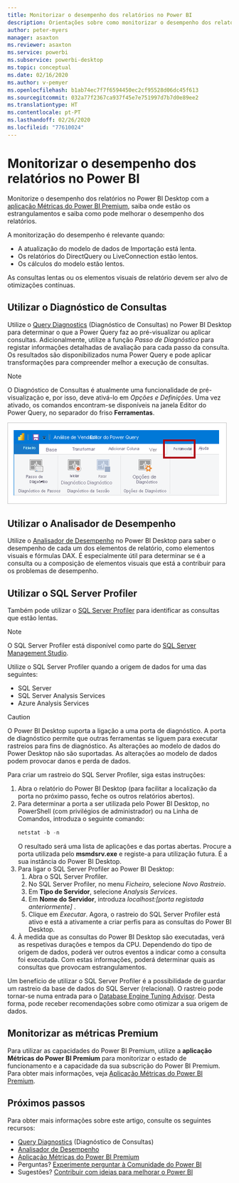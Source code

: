 ```yaml
---
title: Monitorizar o desempenho dos relatórios no Power BI
description: Orientações sobre como monitorizar o desempenho dos relatórios no Power BI.
author: peter-myers
manager: asaxton
ms.reviewer: asaxton
ms.service: powerbi
ms.subservice: powerbi-desktop
ms.topic: conceptual
ms.date: 02/16/2020
ms.author: v-pemyer
ms.openlocfilehash: b1ab74ec7f7f6594450ec2cf95528d06dc45f613
ms.sourcegitcommit: 032a77f2367ca937f45e7e751997d7b7d0e89ee2
ms.translationtype: HT
ms.contentlocale: pt-PT
ms.lasthandoff: 02/26/2020
ms.locfileid: "77610024"
---
```

# <a name="monitor-report-performance-in-power-bi"></a>Monitorizar o desempenho dos relatórios no Power BI

Monitorize o desempenho dos relatórios no Power BI Desktop com a [aplicação Métricas do Power BI Premium](../service-premium-metrics-app.md), saiba onde estão os estrangulamentos e saiba como pode melhorar o desempenho dos relatórios.

A monitorização do desempenho é relevante quando:

- A atualização do modelo de dados de Importação está lenta.
- Os relatórios do DirectQuery ou LiveConnection estão lentos.
- Os cálculos do modelo estão lentos.

As consultas lentas ou os elementos visuais de relatório devem ser alvo de otimizações contínuas.

## <a name="use-query-diagnostics"></a>Utilizar o Diagnóstico de Consultas

Utilize o [Query Diagnostics](/power-query/QueryDiagnostics) (Diagnóstico de Consultas) no Power BI Desktop para determinar o que a Power Query faz ao pré-visualizar ou aplicar consultas. Adicionalmente, utilize a função _Passo de Diagnóstico_ para registar informações detalhadas de avaliação para cada passo da consulta. Os resultados são disponibilizados numa Power Query e pode aplicar transformações para compreender melhor a execução de consultas.

> [!NOTE]
> O Diagnóstico de Consultas é atualmente uma funcionalidade de pré-visualização e, por isso, deve ativá-lo em _Opções e Definições_. Uma vez ativado, os comandos encontram-se disponíveis na janela Editor do Power Query, no separador do friso **Ferramentas**.

![A imagem mostra o separador do friso Ferramentas do Editor do Power Query. O friso apresenta o comando Passo de Diagnóstico, o comando Iniciar Diagnóstico e o comando Parar Diagnóstico.](media/monitor-report-performance/power-query-diagnotics.png)

## <a name="use-performance-analyzer"></a>Utilizar o Analisador de Desempenho

Utilize o [Analisador de Desempenho](../desktop-performance-analyzer.md) no Power BI Desktop para saber o desempenho de cada um dos elementos de relatório, como elementos visuais e fórmulas DAX. É especialmente útil para determinar se é a consulta ou a composição de elementos visuais que está a contribuir para os problemas de desempenho.

## <a name="use-sql-server-profiler"></a>Utilizar o SQL Server Profiler

Também pode utilizar o [SQL Server Profiler](/sql/tools/sql-server-profiler/sql-server-profiler) para identificar as consultas que estão lentas.

> [!NOTE]
> O SQL Server Profiler está disponível como parte do [SQL Server Management Studio](/sql/ssms/download-sql-server-management-studio-ssms).

Utilize o SQL Server Profiler quando a origem de dados for uma das seguintes:

- SQL Server
- SQL Server Analysis Services
- Azure Analysis Services

> [!CAUTION]
> O Power BI Desktop suporta a ligação a uma porta de diagnóstico. A porta de diagnóstico permite que outras ferramentas se liguem para executar rastreios para fins de diagnóstico. As alterações ao modelo de dados do Power Desktop não são suportadas. As alterações ao modelo de dados podem provocar danos e perda de dados.

Para criar um rastreio do SQL Server Profiler, siga estas instruções:

1. Abra o relatório do Power BI Desktop (para facilitar a localização da porta no próximo passo, feche os outros relatórios abertos).
1. Para determinar a porta a ser utilizada pelo Power BI Desktop, no PowerShell (com privilégios de administrador) ou na Linha de Comandos, introduza o seguinte comando:
    ```powershell
    netstat -b -n
    ```
    O resultado será uma lista de aplicações e das portas abertas. Procure a porta utilizada pelo **msmdsrv.exe** e registe-a para utilização futura. É a sua instância do Power BI Desktop.
1. Para ligar o SQL Server Profiler ao Power BI Desktop:
    1. Abra o SQL Server Profiler.
    1. No SQL Server Profiler, no menu _Ficheiro_, selecione _Novo Rastreio_.
    1. Em **Tipo de Servidor**, selecione _Analysis Services_.
    1. Em **Nome do Servidor**, introduza _localhost:[porta registada anteriormente]_ .
    1. Clique em _Executar_. Agora, o rastreio do SQL Server Profiler está ativo e está a ativamente a criar perfis para as consultas do Power BI Desktop.
1. À medida que as consultas do Power BI Desktop são executadas, verá as respetivas durações e tempos da CPU. Dependendo do tipo de origem de dados, poderá ver outros eventos a indicar como a consulta foi executada. Com estas informações, poderá determinar quais as consultas que provocam estrangulamentos.

Um benefício de utilizar o SQL Server Profiler é a possibilidade de guardar um rastreio da base de dados do SQL Server (relacional). O rastreio pode tornar-se numa entrada para o [Database Engine Tuning Advisor](/sql/relational-databases/performance/start-and-use-the-database-engine-tuning-advisor). Desta forma, pode receber recomendações sobre como otimizar a sua origem de dados.

## <a name="monitor-premium-metrics"></a>Monitorizar as métricas Premium

Para utilizar as capacidades do Power BI Premium, utilize a **aplicação Métricas do Power BI Premium** para monitorizar o estado de funcionamento e a capacidade da sua subscrição do Power BI Premium. Para obter mais informações, veja [Aplicação Métricas do Power BI Premium](../service-premium-metrics-app.md).

## <a name="next-steps"></a>Próximos passos

Para obter mais informações sobre este artigo, consulte os seguintes recursos:

- [Query Diagnostics](/power-query/QueryDiagnostics) (Diagnóstico de Consultas)
- [Analisador de Desempenho](../desktop-performance-analyzer.md)
- [Aplicação Métricas do Power BI Premium](../service-premium-metrics-app.md)
- Perguntas? [Experimente perguntar à Comunidade do Power BI](https://community.powerbi.com/)
- Sugestões? [Contribuir com ideias para melhorar o Power BI](https://ideas.powerbi.com/)
